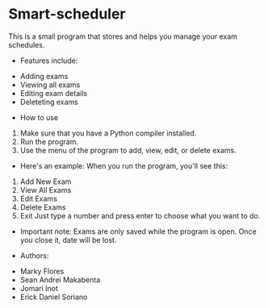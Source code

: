 # Smart-scheduler
This is a small program that stores and helps you manage your exam schedules.

* Features include:
- Adding exams
- Viewing all exams
- Editing exam details
- Deleteting exams


* How to use
1. Make sure that you have a Python compiler installed.
2. Run the program.
3. Use the menu of the program to add, view, edit, or delete exams.


* Here's an example:
When you run the program, you'll see this:
1. Add New Exam
2. View All Exams
3. Edit Exams
4. Delete Exams
5. Exit
Just type a number and press enter to choose what you want to do.


* Important note:
Exams are only saved while the program is open. Once you close it, date will be lost.


* Authors:
- Marky Flores
- Sean Andrei Makabenta
- Jomari Inot
- Erick Daniel Soriano
